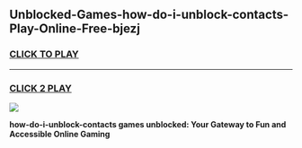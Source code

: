 
## Unblocked-Games-how-do-i-unblock-contacts-Play-Online-Free-bjezj
<h3>
<a href="https://premium76.site?title=how-do-i-unblock-contacts&ref=26A">CLICK TO PLAY</a></h3>
<hr>

<h3>
<a href="https://premium76.site?title=how-do-i-unblock-contacts&ref=26A">CLICK 2 PLAY</a>
  
</h3>

<a href="https://premium76.site?title=how-do-i-unblock-contacts&ref=26A"><img src="https://clearcache.store/games.png"></a>


**how-do-i-unblock-contacts games unblocked: Your Gateway to Fun and Accessible Online Gaming**
